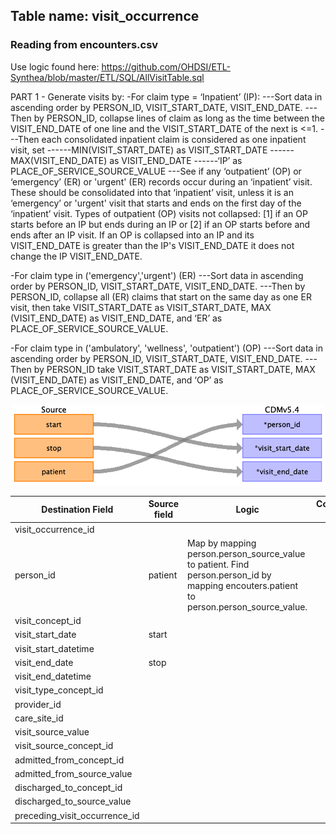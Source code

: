 ## Table name: visit_occurrence

### Reading from encounters.csv

Use logic found here:
https://github.com/OHDSI/ETL-Synthea/blob/master/ETL/SQL/AllVisitTable.sql


PART 1 - Generate visits by:
-For claim type = ‘Inpatient’ (IP):
---Sort data in ascending order by PERSON_ID, VISIT_START_DATE, VISIT_END_DATE.
---Then by PERSON_ID, collapse lines of claim as long as the time between the VISIT_END_DATE of one line and the VISIT_START_DATE of the next is <=1.
---Then each consolidated inpatient claim is considered as one inpatient visit, set 
------MIN(VISIT_START_DATE) as VISIT_START_DATE
------MAX(VISIT_END_DATE) as VISIT_END_DATE
------‘IP’ as PLACE_OF_SERVICE_SOURCE_VALUE
---See if any ‘outpatient’ (OP) or ‘emergency’ (ER) or 'urgent' (ER) records occur during an ‘inpatient’ visit.  These should be consolidated into that ‘inpatient’ visit, unless it is an ‘emergency’ or 'urgent' visit that starts and ends on the first day of the ‘inpatient’ visit.  Types of outpatient (OP) visits not collapsed: [1] if an OP starts before an IP but ends during an IP or [2] if an OP starts before and ends after an IP visit.  If an OP is collapsed into an IP and its VISIT_END_DATE is greater than the IP's VISIT_END_DATE it does not change the IP VISIT_END_DATE.

-For claim type in ('emergency','urgent') (ER)
---Sort data in ascending order by PERSON_ID, VISIT_START_DATE, VISIT_END_DATE.
---Then by PERSON_ID, collapse all (ER) claims that start on the same day as one ER visit, then take VISIT_START_DATE as VISIT_START_DATE, MAX (VISIT_END_DATE) as VISIT_END_DATE, and ‘ER’ as PLACE_OF_SERVICE_SOURCE_VALUE.

-For claim type in ('ambulatory', 'wellness', 'outpatient') (OP)
---Sort data in ascending order by PERSON_ID, VISIT_START_DATE, VISIT_END_DATE.
---Then by PERSON_ID take VISIT_START_DATE as VISIT_START_DATE, MAX (VISIT_END_DATE) as VISIT_END_DATE, and ‘OP’ as PLACE_OF_SERVICE_SOURCE_VALUE.


![](md_files/image3.png)

| Destination Field | Source field | Logic | Comment field |
| --- | --- | --- | --- |
| visit_occurrence_id |  |  |  |
| person_id | patient | Map by mapping person.person_source_value to patient.  Find person.person_id by mapping encouters.patient to person.person_source_value. |  |
| visit_concept_id |  |  |  |
| visit_start_date | start |  |  |
| visit_start_datetime |  |  |  |
| visit_end_date | stop |  |  |
| visit_end_datetime |  |  |  |
| visit_type_concept_id |  |  |  |
| provider_id |  |  |  |
| care_site_id |  |  |  |
| visit_source_value |  |  |  |
| visit_source_concept_id |  |  |  |
| admitted_from_concept_id |  |  |  |
| admitted_from_source_value |  |  |  |
| discharged_to_concept_id |  |  |  |
| discharged_to_source_value |  |  |  |
| preceding_visit_occurrence_id |  |  |  |

